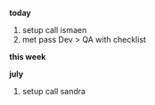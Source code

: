 **today**
1. setup call ismaen
3.  met pass Dev > QA with checklist

**this week**


**july**
1. setup call sandra